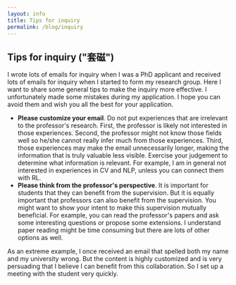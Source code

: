```yaml
---
layout: info
title: Tips for inquiry  
permalink: /blog/inquiry
---
```


## Tips for inquiry ("套磁")  

I wrote lots of emails for inquiry when I was a PhD applicant and received lots of emails for inquiry when I started to form my research group. Here I want to share some general tips to make the inquiry more effective. I unfortunately made some mistakes during my application. I hope you can avoid them and wish you all the best for your application.
* **Please customize your email**. Do not put experiences that are irrelevant to the professor's research. First, the professor is likely not interested in those experiences. Second, the professor might not know those fields well so he/she cannot really infer much from those experiences. Third, those experiences may make the email unnecessarily longer, making the information that is truly valuable less visible. Exercise your judgement to determine what information is relevant. For example, I am in general not interested in experiences in CV and NLP, unless you can connect them with RL.
* **Please think from the professor's perspective**. It is important for students that they can benefit from the supervision. But it is equally important that professors can also benefit from the supervision. You might want to show your intent to make this supervision mutually beneficial. For example, you can read the professor's papers and ask some interesting questions or propose some extensions. I understand paper reading might be time consuming but there are lots of other options as well.

As an extreme example, I once received an email that spelled both my name and my university wrong. But the content is highly customized and is very persuading that I believe I can benefit from this collaboration. So I set up a meeting with the student very quickly.